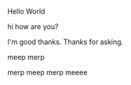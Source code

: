 Hello World

 hi how are you?

I'm good thanks.
Thanks for asking. 

meep merp 

merp meep merp meeee
